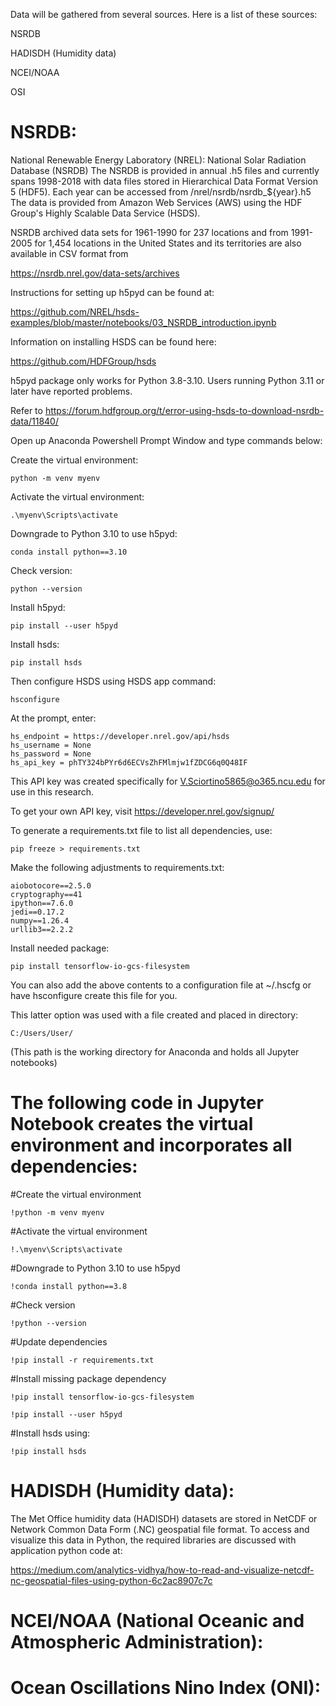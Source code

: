 Data will be gathered from several sources. Here is a list of these sources:

NSRDB 

HADISDH (Humidity data) 

NCEI/NOAA 

OSI

# NSRDB:

National Renewable Energy Laboratory (NREL): National Solar Radiation Database (NSRDB)
The NSRDB is provided in annual .h5 files and currently spans 1998-2018 with data files stored in Hierarchical Data Format Version 5 (HDF5).
Each year can be accessed from /nrel/nsrdb/nsrdb_${year}.h5
The data is provided from Amazon Web Services (AWS) using the HDF Group's Highly Scalable Data Service (HSDS).

NSRDB archived data sets for 1961-1990 for 237 locations and from 1991-2005 for 1,454 locations in the United States and its territories are also available in CSV format from

https://nsrdb.nrel.gov/data-sets/archives

Instructions for setting up h5pyd can be found at:

https://github.com/NREL/hsds-examples/blob/master/notebooks/03_NSRDB_introduction.ipynb

Information on installing HSDS can be found here:

https://github.com/HDFGroup/hsds

h5pyd package only works for Python 3.8-3.10. Users running Python 3.11 or later have reported problems. 

Refer to https://forum.hdfgroup.org/t/error-using-hsds-to-download-nsrdb-data/11840/

Open up Anaconda Powershell Prompt Window and type commands below:

Create the virtual environment:

    python -m venv myenv

Activate the virtual environment:

    .\myenv\Scripts\activate

Downgrade to Python 3.10 to use h5pyd:
    
    conda install python==3.10

Check version:
    
    python --version

Install h5pyd:
    
    pip install --user h5pyd

Install hsds:
    
    pip install hsds

Then configure HSDS using HSDS app command:
    
    hsconfigure   

At the prompt, enter:
    
    hs_endpoint = https://developer.nrel.gov/api/hsds
    hs_username = None
    hs_password = None
    hs_api_key = phTY324bPYr6d6ECVsZhFMlmjw1fZDCG6q0Q48IF
   
This API key was created specifically for V.Sciortino5865@o365.ncu.edu for use in this research.

To get your own API key, visit https://developer.nrel.gov/signup/

To generate a requirements.txt file to list all dependencies, use:
    
    pip freeze > requirements.txt

Make the following adjustments to requirements.txt:
    
    aiobotocore==2.5.0
    cryptography==41
    ipython==7.6.0
    jedi==0.17.2
    numpy==1.26.4
    urllib3==2.2.2

Install needed package:
    
    pip install tensorflow-io-gcs-filesystem

You can also add the above contents to a configuration file at ~/.hscfg or have hsconfigure create this file for you.

This latter option was used with a file created and placed in directory:
    
    C:/Users/User/        
    
(This path is the working directory for Anaconda and holds all Jupyter notebooks)

# The following code in Jupyter Notebook creates the virtual environment and incorporates all dependencies:

#Create the virtual environment
    
    !python -m venv myenv

#Activate the virtual environment
    
    !.\myenv\Scripts\activate

#Downgrade to Python 3.10 to use h5pyd
    
    !conda install python==3.8

#Check version
    
    !python --version

#Update dependencies
    
    !pip install -r requirements.txt

#Install missing package dependency
    
    !pip install tensorflow-io-gcs-filesystem
    
    !pip install --user h5pyd

#Install hsds using:
    
    !pip install hsds

# HADISDH (Humidity data):

The Met Office humidity data (HADISDH) datasets are stored in NetCDF or Network Common Data Form (.NC) geospatial file format. 
To access and visualize this data in Python, the required libraries are discussed with application python code at:

https://medium.com/analytics-vidhya/how-to-read-and-visualize-netcdf-nc-geospatial-files-using-python-6c2ac8907c7c

# NCEI/NOAA (National Oceanic and Atmospheric Administration):



# Ocean Oscillations Nino Index (ONI):

